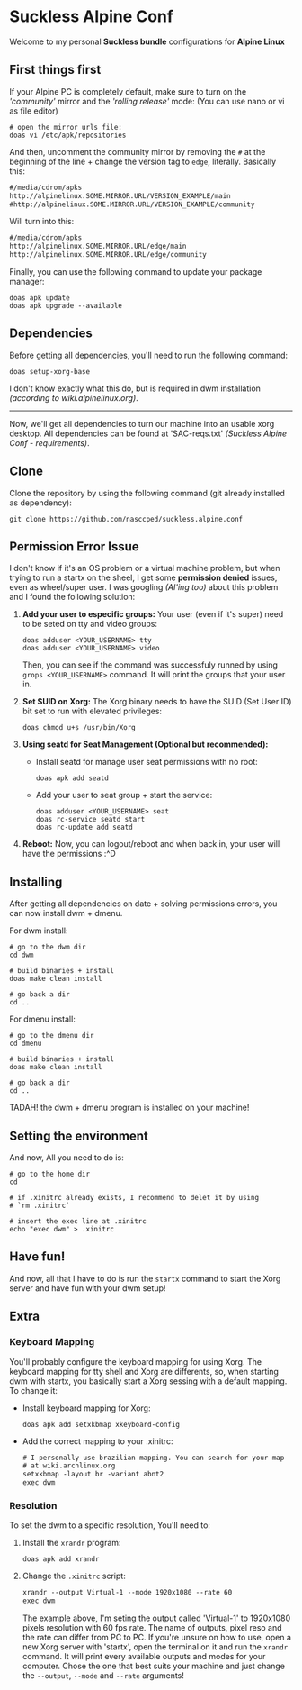 Suckless Alpine Conf
====================

Welcome to my personal **Suckless bundle** configurations for
**Alpine Linux**

First things first
------------------

If your Alpine PC is completely default, make sure to turn on the
_'community'_ mirror and the _'rolling release'_ mode: (You can use
nano or vi as file editor)

```shell
# open the mirror urls file:
doas vi /etc/apk/repositories
```

And then, uncomment the community mirror by removing the `#` at the
beginning of the line + change the version tag to `edge`, literally.
Basically this:

```txt
#/media/cdrom/apks
http://alpinelinux.SOME.MIRROR.URL/VERSION_EXAMPLE/main
#http://alpinelinux.SOME.MIRROR.URL/VERSION_EXAMPLE/community
```

Will turn into this:

```txt
#/media/cdrom/apks
http://alpinelinux.SOME.MIRROR.URL/edge/main
http://alpinelinux.SOME.MIRROR.URL/edge/community
```

Finally, you can use the following command to update your package
manager:

```shell
doas apk update
doas apk upgrade --available
```

Dependencies
------------

Before getting all dependencies, you'll need to run the following
command:

```shell
doas setup-xorg-base
```

I don't know exactly what this do, but is required in dwm
installation _(according to wiki.alpinelinux.org)_.

---

Now, we'll get all dependencies to turn our machine into an usable
xorg desktop. All dependencies can be found at 'SAC-reqs.txt'
_(Suckless Alpine Conf - requirements)_.

Clone
-----

Clone the repository by using the following command (git already
installed as dependency):

```shell
git clone https://github.com/nasccped/suckless.alpine.conf
```

Permission Error Issue
----------------------

I don't know if it's an OS problem or a virtual machine problem, but
when trying to run a startx on the sheel, I get some
**permission denied** issues, even as wheel/super user. I was
googling _(AI'ing too)_ about this problem and I found the following
solution:

1. **Add your user to especific groups:**
   Your user (even if it's super) need to be seted on tty and video
   groups:

   ```shell
   doas adduser <YOUR_USERNAME> tty
   doas adduser <YOUR_USERNAME> video
   ```

   Then, you can see if the command was successfuly runned by using
   `grops <YOUR_USERNAME>` command. It will print the groups that
   your user in.

2. **Set SUID on Xorg:**
   The Xorg binary needs to have the SUID (Set User ID) bit set to
   run with elevated privileges:

   ```shell
   doas chmod u+s /usr/bin/Xorg
   ```

3. **Using seatd for Seat Management (Optional but recommended):**

   - Install seatd for manage user seat permissions with no root:

     ```shell
     doas apk add seatd
     ```

   - Add your user to seat group + start the service:

     ```shell
     doas adduser <YOUR_USERNAME> seat
     doas rc-service seatd start
     doas rc-update add seatd
     ```
4. **Reboot:**
   Now, you can logout/reboot and when back in, your user will have
   the permissions :^D

Installing
----------

After getting all dependencies on date + solving permissions errors,
you can now install dwm + dmenu.

For dwm install:

```shell
# go to the dwm dir
cd dwm

# build binaries + install
doas make clean install

# go back a dir
cd ..
```

For dmenu install:

```shell
# go to the dmenu dir
cd dmenu

# build binaries + install
doas make clean install

# go back a dir
cd ..
```

TADAH! the dwm + dmenu program is installed on your machine!

Setting the environment
-----------------------

And now, All you need to do is:

```shell
# go to the home dir
cd

# if .xinitrc already exists, I recommend to delet it by using
# `rm .xinitrc`

# insert the exec line at .xinitrc
echo "exec dwm" > .xinitrc
```

Have fun!
---------

And now, all that I have to do is run the `startx` command to start
the Xorg server and have fun with your dwm setup!

Extra
-----

### Keyboard Mapping

You'll probably configure the keyboard mapping for using Xorg. The
keyboard mapping for tty shell and Xorg are differents, so, when
starting dwm with startx, you basically start a Xorg sessing with
a default mapping. To change it:

- Install keyboard mapping for Xorg:
  ```shell
  doas apk add setxkbmap xkeyboard-config
  ```

- Add the correct mapping to your .xinitrc:

  ```txt
  # I personally use brazilian mapping. You can search for your map
  # at wiki.archlinux.org
  setxkbmap -layout br -variant abnt2
  exec dwm
  ```

### Resolution

To set the dwm to a specific resolution, You'll need to:

1. Install the `xrandr` program:

   ```shell
   doas apk add xrandr
   ```

2. Change the `.xinitrc` script:

   ```txt
   xrandr --output Virtual-1 --mode 1920x1080 --rate 60
   exec dwm
   ```

   The example above, I'm seting the output called 'Virtual-1' to
   1920x1080 pixels resolution with 60 fps rate. The name of outputs,
   pixel reso and the rate can differ from PC to PC. If you're unsure
   on how to use, open a new Xorg server with 'startx', open the
   terminal on it and run the `xrandr` command. It will print every
   available outputs and modes for your computer. Chose the one that
   best suits your machine and just change the `--output`, `--mode`
   and `--rate` arguments!
